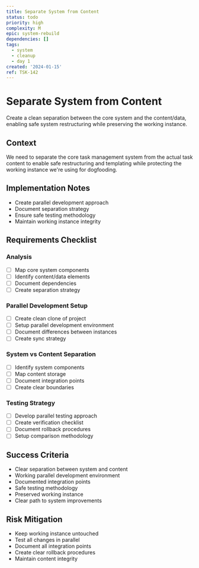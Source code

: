```yaml
---
title: Separate System from Content
status: todo
priority: high
complexity: M
epic: system-rebuild
dependencies: []
tags:
  - system
  - cleanup
  - day 1
created: '2024-01-15'
ref: TSK-142
---
```


# Separate System from Content

Create a clean separation between the core system and the content/data, enabling safe system restructuring while preserving the working instance.

## Context

We need to separate the core task management system from the actual task content to enable safe restructuring and templating while protecting the working instance we're using for dogfooding.

## Implementation Notes

- Create parallel development approach
- Document separation strategy
- Ensure safe testing methodology
- Maintain working instance integrity

## Requirements Checklist

### Analysis

- [ ] Map core system components
- [ ] Identify content/data elements
- [ ] Document dependencies
- [ ] Create separation strategy

### Parallel Development Setup

- [ ] Create clean clone of project
- [ ] Setup parallel development environment
- [ ] Document differences between instances
- [ ] Create sync strategy

### System vs Content Separation

- [ ] Identify system components
- [ ] Map content storage
- [ ] Document integration points
- [ ] Create clear boundaries

### Testing Strategy

- [ ] Develop parallel testing approach
- [ ] Create verification checklist
- [ ] Document rollback procedures
- [ ] Setup comparison methodology

## Success Criteria

- Clear separation between system and content
- Working parallel development environment
- Documented integration points
- Safe testing methodology
- Preserved working instance
- Clear path to system improvements

## Risk Mitigation

- Keep working instance untouched
- Test all changes in parallel
- Document all integration points
- Create clear rollback procedures
- Maintain content integrity

